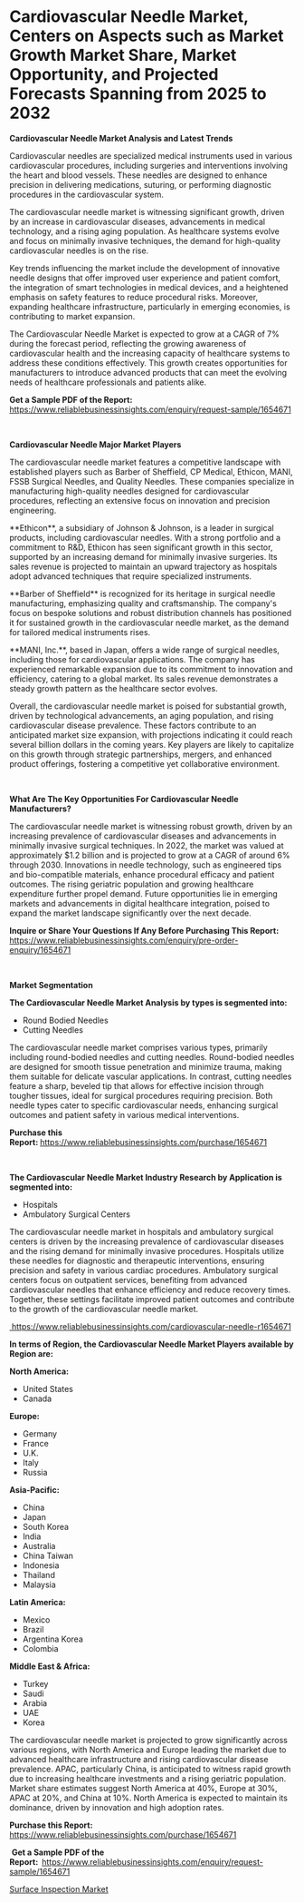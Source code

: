 <p><h1>Cardiovascular Needle Market, Centers on Aspects such as Market Growth Market Share, Market Opportunity, and Projected Forecasts Spanning from 2025 to 2032</h1></p><p><strong>Cardiovascular Needle Market Analysis and Latest Trends</strong></p>
<p><p>Cardiovascular needles are specialized medical instruments used in various cardiovascular procedures, including surgeries and interventions involving the heart and blood vessels. These needles are designed to enhance precision in delivering medications, suturing, or performing diagnostic procedures in the cardiovascular system. </p><p>The cardiovascular needle market is witnessing significant growth, driven by an increase in cardiovascular diseases, advancements in medical technology, and a rising aging population. As healthcare systems evolve and focus on minimally invasive techniques, the demand for high-quality cardiovascular needles is on the rise. </p><p>Key trends influencing the market include the development of innovative needle designs that offer improved user experience and patient comfort, the integration of smart technologies in medical devices, and a heightened emphasis on safety features to reduce procedural risks. Moreover, expanding healthcare infrastructure, particularly in emerging economies, is contributing to market expansion. </p><p>The Cardiovascular Needle Market is expected to grow at a CAGR of 7% during the forecast period, reflecting the growing awareness of cardiovascular health and the increasing capacity of healthcare systems to address these conditions effectively. This growth creates opportunities for manufacturers to introduce advanced products that can meet the evolving needs of healthcare professionals and patients alike.</p></p>
<p><strong>Get a Sample PDF of the Report:&nbsp;</strong> <a href="https://www.reliablebusinessinsights.com/enquiry/request-sample/1654671?utm_campaign=3084&utm_medium=2&utm_source=Github&utm_content=ia&utm_term=06032025&utm_id=cardiovascular-needle">https://www.reliablebusinessinsights.com/enquiry/request-sample/1654671</a></p>
<p>&nbsp;</p>
<p><strong>Cardiovascular Needle Major Market Players</strong></p>
<p><p>The cardiovascular needle market features a competitive landscape with established players such as Barber of Sheffield, CP Medical, Ethicon, MANI, FSSB Surgical Needles, and Quality Needles. These companies specialize in manufacturing high-quality needles designed for cardiovascular procedures, reflecting an extensive focus on innovation and precision engineering.</p><p>**Ethicon**, a subsidiary of Johnson & Johnson, is a leader in surgical products, including cardiovascular needles. With a strong portfolio and a commitment to R&D, Ethicon has seen significant growth in this sector, supported by an increasing demand for minimally invasive surgeries. Its sales revenue is projected to maintain an upward trajectory as hospitals adopt advanced techniques that require specialized instruments.</p><p>**Barber of Sheffield** is recognized for its heritage in surgical needle manufacturing, emphasizing quality and craftsmanship. The company's focus on bespoke solutions and robust distribution channels has positioned it for sustained growth in the cardiovascular needle market, as the demand for tailored medical instruments rises.</p><p>**MANI, Inc.**, based in Japan, offers a wide range of surgical needles, including those for cardiovascular applications. The company has experienced remarkable expansion due to its commitment to innovation and efficiency, catering to a global market. Its sales revenue demonstrates a steady growth pattern as the healthcare sector evolves.</p><p>Overall, the cardiovascular needle market is poised for substantial growth, driven by technological advancements, an aging population, and rising cardiovascular disease prevalence. These factors contribute to an anticipated market size expansion, with projections indicating it could reach several billion dollars in the coming years. Key players are likely to capitalize on this growth through strategic partnerships, mergers, and enhanced product offerings, fostering a competitive yet collaborative environment.</p></p>
<p>&nbsp;</p>
<p><strong>What Are The Key Opportunities For Cardiovascular Needle Manufacturers?</strong></p>
<p><p>The cardiovascular needle market is witnessing robust growth, driven by an increasing prevalence of cardiovascular diseases and advancements in minimally invasive surgical techniques. In 2022, the market was valued at approximately $1.2 billion and is projected to grow at a CAGR of around 6% through 2030. Innovations in needle technology, such as engineered tips and bio-compatible materials, enhance procedural efficacy and patient outcomes. The rising geriatric population and growing healthcare expenditure further propel demand. Future opportunities lie in emerging markets and advancements in digital healthcare integration, poised to expand the market landscape significantly over the next decade.</p></p>
<p><strong>Inquire or Share Your Questions If Any Before Purchasing This Report:</strong> <a href="https://www.reliablebusinessinsights.com/enquiry/pre-order-enquiry/1654671?utm_campaign=3084&utm_medium=2&utm_source=Github&utm_content=ia&utm_term=06032025&utm_id=cardiovascular-needle">https://www.reliablebusinessinsights.com/enquiry/pre-order-enquiry/1654671</a></p>
<p>&nbsp;</p>
<p><strong>Market Segmentation</strong></p>
<p><strong>The Cardiovascular Needle Market Analysis by types is segmented into:</strong></p>
<p><ul><li>Round Bodied Needles</li><li>Cutting Needles</li></ul></p>
<p><p>The cardiovascular needle market comprises various types, primarily including round-bodied needles and cutting needles. Round-bodied needles are designed for smooth tissue penetration and minimize trauma, making them suitable for delicate vascular applications. In contrast, cutting needles feature a sharp, beveled tip that allows for effective incision through tougher tissues, ideal for surgical procedures requiring precision. Both needle types cater to specific cardiovascular needs, enhancing surgical outcomes and patient safety in various medical interventions.</p></p>
<p><strong>Purchase this Report:&nbsp;</strong><a href="https://www.reliablebusinessinsights.com/purchase/1654671?utm_campaign=3084&utm_medium=2&utm_source=Github&utm_content=ia&utm_term=06032025&utm_id=cardiovascular-needle">https://www.reliablebusinessinsights.com/purchase/1654671</a></p>
<p>&nbsp;</p>
<p><strong>The Cardiovascular Needle Market Industry Research by Application is segmented into:</strong></p>
<p><ul><li>Hospitals</li><li>Ambulatory Surgical Centers</li></ul></p>
<p><p>The cardiovascular needle market in hospitals and ambulatory surgical centers is driven by the increasing prevalence of cardiovascular diseases and the rising demand for minimally invasive procedures. Hospitals utilize these needles for diagnostic and therapeutic interventions, ensuring precision and safety in various cardiac procedures. Ambulatory surgical centers focus on outpatient services, benefiting from advanced cardiovascular needles that enhance efficiency and reduce recovery times. Together, these settings facilitate improved patient outcomes and contribute to the growth of the cardiovascular needle market.</p></p>
<p><a href="https://www.reliablebusinessinsights.com/cardiovascular-needle-r1654671?utm_campaign=3084&utm_medium=2&utm_source=Github&utm_content=ia&utm_term=06032025&utm_id=cardiovascular-needle">&nbsp;https://www.reliablebusinessinsights.com/cardiovascular-needle-r1654671</a></p>
<p><strong>In terms of Region, the Cardiovascular Needle Market Players available by Region are:</strong></p>
<p>
    <p> <strong> North America: </strong>
        <ul>
            <li>United States</li>
            <li>Canada</li>
        </ul>
        </p> 
    <p> <strong> Europe: </strong>
        <ul>
            <li>Germany</li>
            <li>France</li>
            <li>U.K.</li>
            <li>Italy</li>
            <li>Russia</li>
        </ul>
        </p> 
    <p> <strong> Asia-Pacific: </strong>
        <ul>
            <li>China</li>
            <li>Japan</li>
            <li>South Korea</li>
            <li>India</li>
            <li>Australia</li>
            <li>China Taiwan</li>
            <li>Indonesia</li>
            <li>Thailand</li>
            <li>Malaysia</li>
        </ul>
        </p> 
    <p> <strong> Latin America: </strong>
        <ul>
            <li>Mexico</li>
            <li>Brazil</li>
            <li>Argentina Korea</li>
            <li>Colombia</li>
        </ul>
        </p> 
    <p> <strong> Middle East & Africa: </strong>
        <ul>
            <li>Turkey</li>
            <li>Saudi</li>
            <li>Arabia</li>
            <li>UAE</li>
            <li>Korea</li>
        </ul>
    </p>
    </p>
<p><p>The cardiovascular needle market is projected to grow significantly across various regions, with North America and Europe leading the market due to advanced healthcare infrastructure and rising cardiovascular disease prevalence. APAC, particularly China, is anticipated to witness rapid growth due to increasing healthcare investments and a rising geriatric population. Market share estimates suggest North America at 40%, Europe at 30%, APAC at 20%, and China at 10%. North America is expected to maintain its dominance, driven by innovation and high adoption rates.</p></p>
<p><strong>Purchase this Report: </strong><a href="https://www.reliablebusinessinsights.com/purchase/1654671?utm_campaign=3084&utm_medium=2&utm_source=Github&utm_content=ia&utm_term=06032025&utm_id=cardiovascular-needle">https://www.reliablebusinessinsights.com/purchase/1654671</a></p>
<p>&nbsp;<strong>Get a Sample PDF of the Report:&nbsp;&nbsp;</strong><a href="https://www.reliablebusinessinsights.com/enquiry/request-sample/1654671?utm_campaign=3084&utm_medium=2&utm_source=Github&utm_content=ia&utm_term=06032025&utm_id=cardiovascular-needle">https://www.reliablebusinessinsights.com/enquiry/request-sample/1654671</a></p>
<p><strong></strong></p>
<p><p><a href="https://github.com/voigttyagi/Market-Research-Report-List-1/blob/main/surface-inspection-market.md?utm_campaign=3084&utm_medium=2&utm_source=Github&utm_content=ia&utm_term=06032025&utm_id=cardiovascular-needle">Surface Inspection Market</a></p></p>